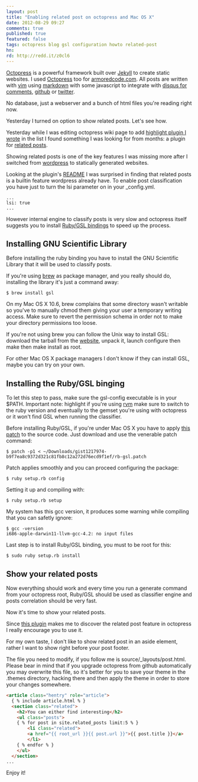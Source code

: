 ```yaml
---
layout: post
title: "Enabling related post on octopress and Mac OS X"
date: 2012-08-29 09:27
comments: true
published: true
featured: false
tags: octopress blog gsl configuration howto related-post
hn: 
rd: http://redd.it/z0cl6
---
```


[Octopress](http://octopress.org) is a powerful framework built over [Jekyll](https://github.com/mojombo/jekyll) to create static websites.
I used [Octopress](http://octopress.org) too for
[armoredcode.com](http://armoredcode.com). All posts are written with
[vim](http://www.vim.org) using
[markdown](http://daringfireball.net/projects/markdown/) with some javascript
to integrate with [disqus for comments](http://disqus.com/),
[github](http://www.github.com) or [twitter](http://www.twitter.com).

No database, just a webserver and a bunch of html files you're reading right now. 

Yesterday I turned on option to show related posts. Let's see how.

<!-- more -->

Yesterday while I was editing octopress wiki page to add [highlight plugin I wrote](https://github.com/thesp0nge/octopress_highlight_plugin) in the list I
found something I was looking for from months: a plugin for [related posts](https://github.com/jcftang/octopress-relatedposts).

Showing related posts is one of the key features I was missing more after I
switched from [wordpress](http://www.wordpress.org) to statically generated
websites.

Looking at the plugin's [README](https://github.com/jcftang/octopress-relatedposts/blob/master/README.md) I was surprised in finding that related posts is a builtin feature wordpress already have. To enable post classification you have just to turn the lsi parameter on in your _config.yml.

``` 
...
lsi: true
...
``` 

However internal engine to classify posts is very slow and octopress itself
suggests you to install [Ruby/GSL bindings](http://rb-gsl.rubyforge.org/) to
speed up the process.

## Installing GNU Scientific Library

Before installing the ruby binding you have to install the GNU Scientific
Library that it will be used to classify posts. 

If you're using [brew](http://mxcl.github.com/homebrew/) as package manager,
and you really should do, installing the library it's just a command away:

``` 
$ brew install gsl
``` 

On my Mac OS X 10.6, brew complains that some directory wasn't writable so
you've to manually chmod them giving your user a temporary writing access. Make
sure to revert the permission schema in order not to make your directory
permissions too loose.

If you're not using brew you can follow the Unix way to install
GSL: download the tarball from the
[website](http://www.gnu.org/software/gsl/#downloading), unpack it, launch
configure then make then make install as root.

For other Mac OS X package managers I don't know if they can install GSL, maybe
you can try on your own.

## Installing the Ruby/GSL binging

To let this step to pass, make sure the gsl-config executable is in your $PATH.
Important note: highlight if you're using [rvm](https://rvm.io/) make sure to
switch to the ruby version and eventually to the gemset you're using with
octopress or it won't find GSL when running the classifier.

Before installing Ruby/GSL, if you're under Mac OS X you have to apply [this patch](https://gist.github.com/1217974)
to the source code. Just download and use the venerable patch command:

```
$ patch -p1 < ~/Downloads/gist1217974-b9f7ea8c9372d321c81fb8c12a272d76ecd9f1ef/rb-gsl.patch
``` 

Patch applies smoothly and you can proceed configuring the package:

```
$ ruby setup.rb config
```

Setting it up and compiling with:

```
$ ruby setup.rb setup 
```

My system has this gcc version, it produces some warning while compiling that you can safetly ignore:

``` 
$ gcc -version                                                                             
i686-apple-darwin11-llvm-gcc-4.2: no input files
```

Last step is to install Ruby/GSL binding, you must to be root for this:

``` 
$ sudo ruby setup.rb install
``` 

## Show your related posts

Now everything should work and every time you run a generate command from your
octopress root, Ruby/GSL should be used as classifier engine and posts
correlation should be very fast.

Now it's time to show your related posts.

Since [this plugin](https://github.com/jcftang/octopress-relatedposts) makes me
to discover the related post feature in octopress I really encourage you to use
it. 

For my own taste, I don't like to show related post in an aside element, rather I want to show right before your post footer.

The file you need to modify, if you follow me is source/_layouts/post.html. 
Please bear in mind that if you upgrade octopress from github automatically you may overwrite this file, so it's better for you to save your theme in the .themes directory, hacking there and then apply the theme in order to store your changes somewhere.

``` html source/_layouts/post.html
<article class="hentry" role="article">
  { % include article.html % }
  <section class="related">
    <h2>You can either find interesting</h2>
    <ul class="posts">
    { % for post in site.related_posts limit:5 % }
        <li class="related">
        <a href="{{ root_url }}{{ post.url }}">{{ post.title }}</a>
        </li>
    { % endfor % }
    </ul>
  </section>
...

```

Enjoy it!

